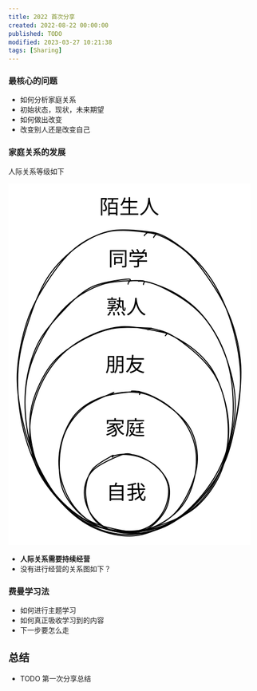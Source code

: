 ```yaml
---
title: 2022 首次分享
created: 2022-08-22 00:00:00
published: TODO
modified: 2023-03-27 10:21:38
tags: [Sharing]
---
```


### 最核心的问题

- 如何分析家庭关系
- 初始状态，现状，未来期望
- 如何做出改变
- 改变别人还是改变自己

### 家庭关系的发展

人际关系等级如下

![relation](../images/relationship.svg)

- **人际关系需要持续经营**
- 没有进行经营的关系图如下？

### 费曼学习法

- 如何进行主题学习
- 如何真正吸收学习到的内容
- 下一步要怎么走

## 总结

- TODO 第一次分享总结
